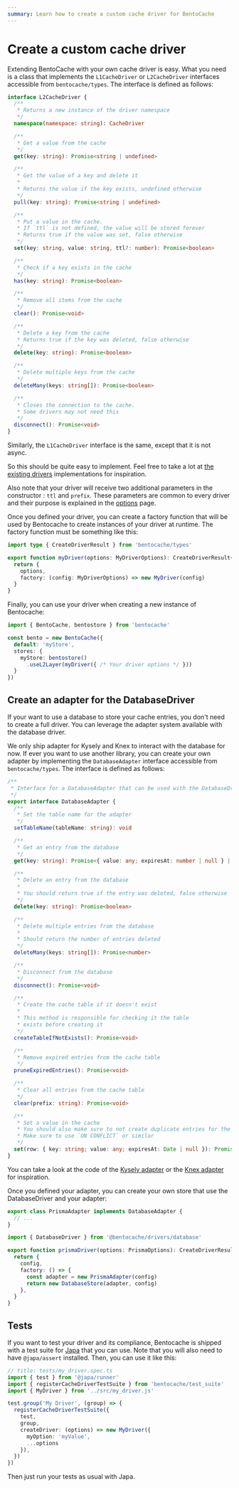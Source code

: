```yaml
---
summary: Learn how to create a custom cache driver for BentoCache
---
```


# Create a custom cache driver

Extending BentoCache with your own cache driver is easy. What you need is a class that implements the `L1CacheDriver` or `L2CacheDriver` interfaces accessible from `bentocache/types`. The interface is defined as follows:

```ts
interface L2CacheDriver {
  /**
   * Returns a new instance of the driver namespace
   */
  namespace(namespace: string): CacheDriver

  /**
   * Get a value from the cache
   */
  get(key: string): Promise<string | undefined>

  /**
   * Get the value of a key and delete it
   *
   * Returns the value if the key exists, undefined otherwise
   */
  pull(key: string): Promise<string | undefined>

  /**
   * Put a value in the cache.
   * If `ttl` is not defined, the value will be stored forever
   * Returns true if the value was set, false otherwise
   */
  set(key: string, value: string, ttl?: number): Promise<boolean>

  /**
   * Check if a key exists in the cache
   */
  has(key: string): Promise<boolean>

  /**
   * Remove all items from the cache
   */
  clear(): Promise<void>

  /**
   * Delete a key from the cache
   * Returns true if the key was deleted, false otherwise
   */
  delete(key: string): Promise<boolean>

  /**
   * Delete multiple keys from the cache
   */
  deleteMany(keys: string[]): Promise<boolean>

  /**
   * Closes the connection to the cache.
   * Some drivers may not need this
   */
  disconnect(): Promise<void>
}
```

Similarly, the `L1CacheDriver` interface is the same, except that it is not async. 

So this should be quite easy to implement. Feel free to take a lot at [the existing drivers](https://github.com/Julien-R44/bentocache/tree/main/packages/bentocache/src/drivers) implementations for inspiration. 

Also note that your driver will receive two additional parameters in the constructor : `ttl` and `prefix`. These parameters are common to every driver and their purpose is explained in the [options](../options.md) page.

Once you defined your driver, you can create a factory function that will be used by Bentocache to create instances of your driver at runtime. The factory function must be something like this:

```ts
import type { CreateDriverResult } from 'bentocache/types'

export function myDriver(options: MyDriverOptions): CreateDriverResult<MyDriver> {
  return {
    options,
    factory: (config: MyDriverOptions) => new MyDriver(config)
  }
}
```

Finally, you can use your driver when creating a new instance of Bentocache:

```ts
import { BentoCache, bentostore } from 'bentocache'

const bento = new BentoCache({
  default: 'myStore',
  stores: {
    myStore: bentostore()
      .useL2Layer(myDriver({ /* Your driver options */ }))
  }
})
```

## Create an adapter for the DatabaseDriver

If your want to use a database to store your cache entries, you don't need to create a full driver. You can leverage the adapter system available with the database driver.

We only ship adapter for Kysely and Knex to interact with the database for now. If ever you want to use another library, you can create your own adapter by implementing the `DatabaseAdapter` interface accessible from `bentocache/types`. The interface is defined as follows:

```ts
/**
 * Interface for a DatabaseAdapter that can be used with the DatabaseDriver
 */
export interface DatabaseAdapter {
  /**
   * Set the table name for the adapter
   */
  setTableName(tableName: string): void

  /**
   * Get an entry from the database
   */
  get(key: string): Promise<{ value: any; expiresAt: number | null } | undefined>

  /**
   * Delete an entry from the database
   *
   * You should return true if the entry was deleted, false otherwise
   */
  delete(key: string): Promise<boolean>

  /**
   * Delete multiple entries from the database
   *
   * Should return the number of entries deleted
   */
  deleteMany(keys: string[]): Promise<number>

  /**
   * Disconnect from the database
   */
  disconnect(): Promise<void>

  /**
   * Create the cache table if it doesn't exist
   *
   * This method is responsible for checking it the table
   * exists before creating it
   */
  createTableIfNotExists(): Promise<void>

  /**
   * Remove expired entries from the cache table
   */
  pruneExpiredEntries(): Promise<void>

  /**
   * Clear all entries from the cache table
   */
  clear(prefix: string): Promise<void>

  /**
   * Set a value in the cache
   * You should also make sure to not create duplicate entries for the same key.
   * Make sure to use `ON CONFLICT` or similar
   */
  set(row: { key: string; value: any; expiresAt: Date | null }): Promise<void>
}
```

You can take a look at the code of the [Kysely adapter](https://github.com/Julien-R44/bentocache/blob/main/packages/bentocache/src/drivers/database/adapters/kysely.ts) or the [Knex adapter](https://github.com/Julien-R44/bentocache/blob/main/packages/bentocache/src/drivers/database/adapters/knex.ts) for inspiration.

Once you defined your adapter, you can create your own store that use the DatabaseDriver and your adapter:

```ts
export class PrismaAdapter implements DatabaseAdapter {
  // ...
}

import { DatabaseDriver } from '@bentocache/drivers/database'

export function prismaDriver(options: PrismaOptions): CreateDriverResult<DatabaseDriver> {
  return {
    config,
    factory: () => {
      const adapter = new PrismaAdapter(config)
      return new DatabaseStore(adapter, config)
    },
  }
}
```
## Tests

If you want to test your driver and its compliance, Bentocache is shipped with a test suite for [Japa](https://japa.dev/docs) that you can use. Note that you will also need to have `@japa/assert` installed. Then, you can use it like this:

```ts
// title: tests/my_driver.spec.ts
import { test } from '@japa/runner'
import { registerCacheDriverTestSuite } from 'bentocache/test_suite'
import { MyDriver } from '../src/my_driver.js'

test.group('My Driver', (group) => {
  registerCacheDriverTestSuite({
    test,
    group,
    createDriver: (options) => new MyDriver({
      myOption: 'myValue',
      ...options
    }),
  })
})
```

Then just run your tests as usual with Japa.
